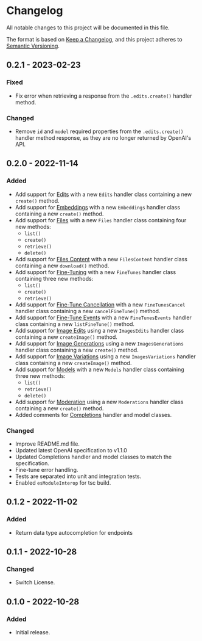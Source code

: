 # Changelog

All notable changes to this project will be documented in this file.

The format is based on [Keep a Changelog](https://keepachangelog.com/en/1.0.0/),
and this project adheres to [Semantic Versioning](https://semver.org/spec/v2.0.0.html).

## 0.2.1 - 2023-02-23

### Fixed
- Fix error when retrieving a response from the `.edits.create()` handler method.

### Changed
- Remove `id` and `model` required properties from the `.edits.create()` handler method response, as they are no longer returned by OpenAI's API.

## 0.2.0 - 2022-11-14

### Added
- Add support for [Edits](https://beta.openai.com/docs/api-reference/edits) with a new `Edits` handler class containing a new `create()` method.
- Add support for [Embeddings](https://beta.openai.com/docs/guides/embeddings) with a new `Embeddings` handler class containing a new `create()` method.
- Add support for [Files](https://beta.openai.com/docs/api-reference/files) with a new `Files` handler class containing four new methods:
  - `list()`
  - `create()`
  - `retrieve()`
  - `delete()`
- Add support for [Files Content](https://beta.openai.com/docs/api-reference/files/retrieve-content) with a new `FilesContent` handler class containing a new `download()` method.
- Add support for [Fine-Tuning](https://beta.openai.com/docs/guides/fine-tuning) with a new `FineTunes` handler class containing three new methods:
  - `list()`
  - `create()`
  - `retrieve()`
- Add support for [Fine-Tune Cancellation](https://beta.openai.com/docs/api-reference/fine-tunes/cancel) with a new `FineTunesCancel` handler class containing a new `cancelFineTune()` method.
- Add support for [Fine-Tune Events](https://beta.openai.com/docs/api-reference/fine-tunes/events) with a new `FineTunesEvents` handler class containing a new `listFineTune()` method.
- Add support for [Image Edits](https://beta.openai.com/docs/guides/images/edits) using a new `ImagesEdits` handler class containing a new `createImage()` method.
- Add support for [Image Generations](https://beta.openai.com/docs/guides/images/generations) using a new `ImagesGenerations` handler class containing a new `create()` method.
- Add support for [Image Variations](https://beta.openai.com/docs/guides/images/variations) using a new `ImagesVariations` handler class containing a new `createImage()` method.
- Add support for [Models](https://beta.openai.com/docs/models) with a new `Models` handler class containing three new methods:
  - `list()`
  - `retrieve()`
  - `delete()`
- Add support for [Moderation](https://beta.openai.com/docs/guides/moderation) using a new `Moderations` handler class containing a new `create()` method.
- Added comments for [Completions](https://beta.openai.com/docs/api-reference/completions) handler and model classes.

### Changed
- Improve README.md file.
- Updated latest OpenAI specification to v1.1.0
- Updated Completions handler and model classes to match the specification.
- Fine-tune error handling.
- Tests are separated into unit and integration tests.
- Enabled `esModuleInterop` for tsc build.

## 0.1.2 - 2022-11-02

### Added
- Return data type autocompletion for endpoints

## 0.1.1 - 2022-10-28

### Changed
- Switch License.

## 0.1.0 - 2022-10-28

### Added
- Initial release.
